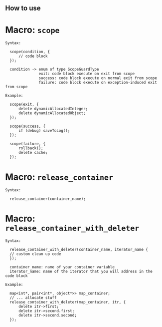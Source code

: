 How to use
----------

Macro: `scope`
==============
    
    Syntax:
    
      scope(condition, {
          // code block
      });

      condition -> enum of type ScopeGuardType
                   exit: code block execute on exit from scope
                   success: code block execute on normal exit from scope
                   failure: code block execute on exception-induced exit from scope
    
    Example:
        
      scope(exit, {
          delete dynamicAllocatedInteger;
          delete dynamicAllocatedObject;
      });
    
      scope(success, {
          if (debug) saveToLog();
      });
    
      scope(failure, {
          rollback();
          delete cache;
      });
    
    
Macro: `release_container`
==========================
    
    Syntax:
    
      release_container(container_name);

    
Macro: `release_container_with_deleter`
=======================================
    
    Syntax:
    
      release_container_with_deleter(container_name, iterator_name {
      // custom clean up code
      });
    
      container_name: name of your container variable
      iterator_name: name of the iterator that you will address in the code block
    
    Example:
    
      map<int*, pair<int*, object*>> map_container;
      // ... allocate stuff
      release_container_with_deleter(map_container, itr, {
          delete itr->first;
          delete itr->second.first;
          delete itr->second.second;
      });
